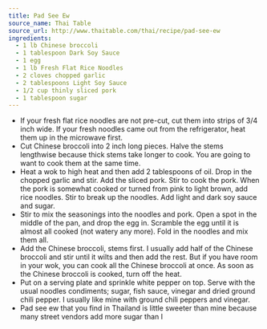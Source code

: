 ```yaml
---
title: Pad See Ew
source_name: Thai Table
source_url: http://www.thaitable.com/thai/recipe/pad-see-ew
ingredients:
  - 1 lb Chinese broccoli
  - 1 tablespoon Dark Soy Sauce
  - 1 egg
  - 1 lb Fresh Flat Rice Noodles
  - 2 cloves chopped garlic
  - 2 tablespoons Light Soy Sauce
  - 1/2 cup thinly sliced pork
  - 1 tablespoon sugar
---
```


* If your fresh flat rice noodles are not pre-cut, cut them into strips of 3/4 inch wide. If your fresh noodles came out from the refrigerator, heat them up in the microwave first.
* Cut Chinese broccoli into 2 inch long pieces. Halve the stems lengthwise because thick stems take longer to cook. You are going to want to cook them at the same time.
* Heat a wok to high heat and then add 2 tablespoons of oil. Drop in the chopped garlic and stir. Add the sliced pork. Stir to cook the pork. When the pork is somewhat cooked or turned from pink to light brown, add rice noodles. Stir to break up the noodles. Add light and dark soy sauce and sugar.
* Stir to mix the seasonings into the noodles and pork. Open a spot in the middle of the pan, and drop the egg in. Scramble the egg until it is almost all cooked (not watery any more). Fold in the noodles and mix them all.
* Add the Chinese broccoli, stems first. I usually add half of the Chinese broccoli and stir until it wilts and then add the rest. But if you have room in your wok, you can cook all the Chinese broccoli at once. As soon as the Chinese broccoli is cooked, turn off the heat.
* Put on a serving plate and sprinkle white pepper on top. Serve with the usual noodles condiments; sugar, fish sauce, vinegar and dried ground chili pepper. I usually like mine with ground chili peppers and vinegar.
* Pad see ew that you find in Thailand is little sweeter than mine because many street vendors add more sugar than I
